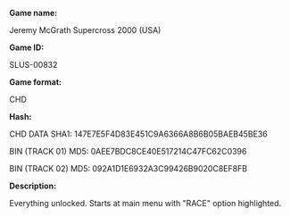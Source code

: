 **Game name:**

Jeremy McGrath Supercross 2000 (USA)

**Game ID:**

SLUS-00832

**Game format:**

CHD

**Hash:**

CHD DATA SHA1: 147E7E5F4D83E451C9A6366A8B6B05BAEB45BE36

BIN (TRACK 01) MD5: 0AEE7BDC8CE40E517214C47FC62C0396

BIN (TRACK 02) MD5: 092A1D1E6932A3C99426B9020C8EF8FB

**Description:**

Everything unlocked. Starts at main menu with "RACE" option highlighted.
